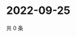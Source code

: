 # 2022-09-25

共 0 条

<!-- BEGIN WEIBO -->
<!-- 最后更新时间 Sun Sep 25 2022 18:01:53 GMT+0800 (China Standard Time) -->

<!-- END WEIBO -->

